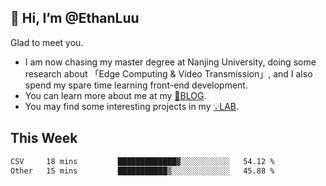 ## 👋 Hi, I’m @EthanLuu

Glad to meet you.

- I am now chasing my master degree at Nanjing University, doing some research about 「Edge Computing & Video Transmission」, and I also spend my spare time learning front-end development.
- You can learn more about me at my [📝BLOG](https://blog.ethanloo.cn).
- You may find some interesting projects in my [💡LAB](https://lab.ethanloo.cn).

## This Week
<!--START_SECTION:waka-->

```txt
CSV     18 mins         █████████████▓░░░░░░░░░░░   54.12 %
Other   15 mins         ███████████▒░░░░░░░░░░░░░   45.88 %
```

<!--END_SECTION:waka-->
